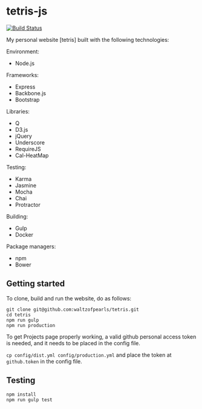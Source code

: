 # tetris-js

[![Build Status](https://travis-ci.org/waltzofpearls/tetris.svg)](https://travis-ci.org/waltzofpearls/tetris)

My personal website [tetris] built with the following technologies:

Environment:

* Node.js

Frameworks:

* Express
* Backbone.js
* Bootstrap

Libraries:

* Q
* D3.js
* jQuery
* Underscore
* RequireJS
* Cal-HeatMap

Testing:

* Karma
* Jasmine
* Mocha
* Chai
* Protractor

Building:

* Gulp
* Docker

Package managers:

* npm
* Bower

## Getting started

To clone, build and run the website, do as follows:

```
git clone git@github.com:waltzofpearls/tetris.git
cd tetris
npm run gulp
npm run production
```

To get Projects page properly working, a valid github personal access token
is needed, and it needs to be placed in the config file.

`cp config/dist.yml config/production.yml` and place the token at `github.token`
in the config file.

## Testing

```
npm install
npm run gulp test
```
